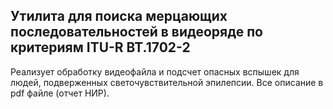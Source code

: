 ## Утилита для поиска мерцающих последовательностей в видеоряде по критериям ITU-R BT.1702-2
Реализует обработку видеофайла и подсчет опасных вспышек для людей, подверженных светочувствительной эпилепсии. Все описание в pdf файле (отчет НИР).

